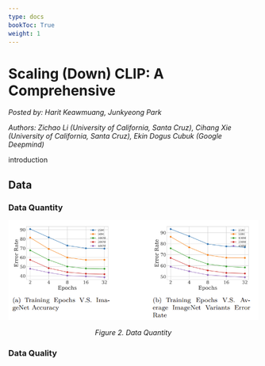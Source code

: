 ```yaml
---
type: docs
bookToc: True
weight: 1
---
```


# Scaling (Down) CLIP: A Comprehensive
*Posted by: Harit Keawmuang, Junkyeong Park*

*Authors: Zichao Li (University of California, Santa Cruz), Cihang Xie (University of California, Santa Cruz), Ekin Dogus Cubuk (Google Deepmind)*

introduction

## Data
### Data Quantity

<p align="center">
    <img src="Figure 2.png" width="600"> 
</p>

<p style="text-align:center; font-style: italic;">
Figure 2. Data Quantity
</p>


### Data Quality
